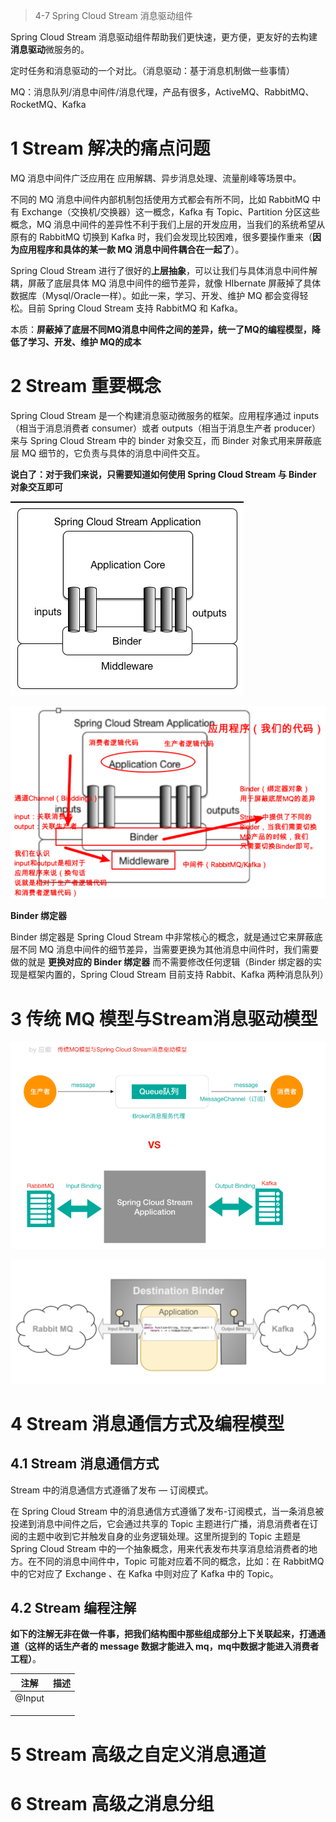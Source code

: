 > 4-7 Spring Cloud Stream 消息驱动组件

Spring Cloud Stream 消息驱动组件帮助我们更快速，更方便，更友好的去构建**消息驱动**微服务的。

定时任务和消息驱动的一个对比。（消息驱动：基于消息机制做一些事情）

MQ：消息队列/消息中间件/消息代理，产品有很多，ActiveMQ、RabbitMQ、RocketMQ、Kafka

# 1 Stream 解决的痛点问题

MQ 消息中间件广泛应用在 应用解耦、异步消息处理、流量削峰等场景中。

不同的 MQ 消息中间件内部机制包括使用方式都会有所不同，比如 RabbitMQ 中有 Exchange（交换机/交换器）这一概念，Kafka 有 Topic、Partition 分区这些概念，MQ 消息中间件的差异性不利于我们上层的开发应用，当我们的系统希望从原有的 RabbitMQ 切换到 Kafka 时，我们会发现比较困难，很多要操作重来（**因为应用程序和具体的某一款 MQ 消息中间件耦合在一起了**）。

Spring Cloud Stream 进行了很好的**上层抽象**，可以让我们与具体消息中间件解耦，屏蔽了底层具体 MQ 消息中间件的细节差异，就像 HIbernate 屏蔽掉了具体数据库（Mysql/Oracle一样）。如此一来，学习、开发、维护 MQ 都会变得轻松。目前 Spring Cloud Stream 支持 RabbitMQ 和 Kafka。

本质：**屏蔽掉了底层不同MQ消息中间件之间的差异，统一了MQ的编程模型，降低了学习、开发、维护 MQ的成本**



# 2 Stream 重要概念

Spring Cloud Stream 是一个构建消息驱动微服务的框架。应用程序通过 inputs（相当于消息消费者 consumer）或者 outputs（相当于消息生产者 producer）来与 Spring Cloud Stream 中的 binder 对象交互，而 Binder 对象式用来屏蔽底层 MQ 细节的，它负责与具体的消息中间件交互。

**说白了：对于我们来说，只需要知道如何使用 Spring Cloud Stream 与 Binder 对象交互即可**

![SCSt with binder](assest/SCSt-with-binder.png)

![image-20220826182133498](assest/image-20220826182133498.png)

**Binder 绑定器**

Binder 绑定器是 Spring Cloud Stream 中非常核心的概念，就是通过它来屏蔽底层不同 MQ 消息中间件的细节差异，当需要更换为其他消息中间件时，我们需要做的就是 **更换对应的 Binder 绑定器** 而不需要修改任何逻辑（Binder 绑定器的实现是框架内置的，Spring Cloud Stream 目前支持 Rabbit、Kafka 两种消息队列）

# 3 传统 MQ 模型与Stream消息驱动模型

![image-20220826184330759](assest/image-20220826184330759.png)

![img](assest/SCSt-overview.png)

# 4 Stream 消息通信方式及编程模型

## 4.1 Stream 消息通信方式

Stream 中的消息通信方式遵循了发布 — 订阅模式。

在 Spring Cloud Stream 中的消息通信方式遵循了发布-订阅模式，当一条消息被投递到消息中间件之后，它会通过共享的 Topic 主题进行广播，消息消费者在订阅的主题中收到它并触发自身的业务逻辑处理。这里所提到的 Topic 主题是 Spring Cloud Stream 中的一个抽象概念，用来代表发布共享消息给消费者的地方。在不同的消息中间件中，Topic 可能对应着不同的概念，比如：在 RabbitMQ 中的它对应了 Exchange 、在 Kafka 中则对应了 Kafka 中的 Topic。

## 4.2 Stream 编程注解

**如下的注解无非在做一件事，把我们结构图中那些组成部分上下关联起来，打通通道（这样的话生产者的 message 数据才能进入 mq，mq中数据才能进入消费者工程）**。

| 注解   | 描述 |
| ------ | ---- |
| @Input |      |
|        |      |
|        |      |
|        |      |



# 5 Stream 高级之自定义消息通道

# 6 Stream 高级之消息分组